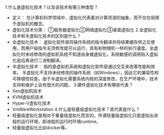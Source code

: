 1.什么是虚拟化技术？以及该技术有哪三种类型？
- 定义： 在计算机科学领域中，虚拟化代表着对计算资源的抽象，而不仅仅局限于虚拟机的概念。 
- 虚拟化技术分类： ①服务器虚拟化②网络虚拟化③桌面虚拟化
2.全虚拟化技术和半虚拟化技术的区别是什么？
- 全虚拟化技术： 虚拟化软件层将操作系统的指令翻译并将结果缓存供之后使用，而用户级指令无须修改就可以运行，具有和物理机一样的执行速度。全虚拟化时未经修改的虚拟机系统不知道自身被虚拟化，系统敏感的调用陷入虚拟化层后再进行二进制翻译。
- 半虚拟化技术： 指的是虚拟机系统和虚拟化软件层通过交互来改善性能和效率。 半虚拟化不支持未经修改的操作系统（如Windows），因此它的兼容性和可移植性较差。由于半虚拟化需要系统内核的深度修改，在生产环境中，技术支持和维护上会有很大的问题。
3.硬件虚拟化技术有哪些代表？
- Xen虚拟机技术
- KVM虚拟机技术
- Hyper-V虚拟化技术
- VmWareWorkstation
4.什么是轻量级虚拟化技术？其代表是什么？
- 轻量级虚拟化是相对于重量级虚拟化而言的。所谓轻量级虚拟化只是虚拟出进程的运行环境，即进程的运行时环境runtime。
- 轻量级虚拟化比如docker等。
